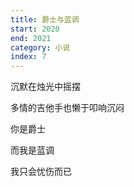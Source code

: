 ```yaml
---
title: 爵士与蓝调
start: 2020
end: 2021
category: 小说
index: 7
---
```


沉默在烛光中摇摆

多情的吉他手也懒于叩响沉闷

你是爵士

而我是蓝调

我只会忧伤而已
